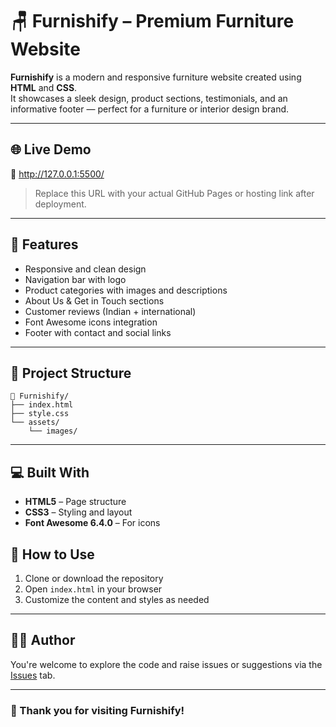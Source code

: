 
# 🪑 Furnishify – Premium Furniture Website

**Furnishify** is a modern and responsive furniture website created using **HTML** and **CSS**.  
It showcases a sleek design, product sections, testimonials, and an informative footer — perfect for a furniture or interior design brand.

---

## 🌐 Live Demo

🔗 http://127.0.0.1:5500/

> Replace this URL with your actual GitHub Pages or hosting link after deployment.

---

## 🌟 Features

- Responsive and clean design
- Navigation bar with logo
- Product categories with images and descriptions
- About Us & Get in Touch sections
- Customer reviews (Indian + international)
- Font Awesome icons integration
- Footer with contact and social links

---

## 🧩 Project Structure

```
📁 Furnishify/
├── index.html
├── style.css
└── assets/
    └── images/
```

---

## 💻 Built With

- **HTML5** – Page structure  
- **CSS3** – Styling and layout  
- **Font Awesome 6.4.0** – For icons



## 🚀 How to Use

1. Clone or download the repository  
2. Open `index.html` in your browser  
3. Customize the content and styles as needed  

---

## 🧑‍💻 Author
  
You're welcome to explore the code and raise issues or suggestions via the [Issues](../../issues) tab.  

---

### 💛 Thank you for visiting Furnishify!
